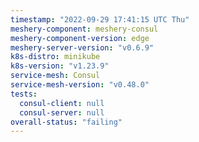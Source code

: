 ```yaml
---
timestamp: "2022-09-29 17:41:15 UTC Thu"
meshery-component: meshery-consul
meshery-component-version: edge
meshery-server-version: "v0.6.9"
k8s-distro: minikube
k8s-version: "v1.23.9"
service-mesh: Consul
service-mesh-version: "v0.48.0"
tests:
  consul-client: null
  consul-server: null
overall-status: "failing"
---
```


